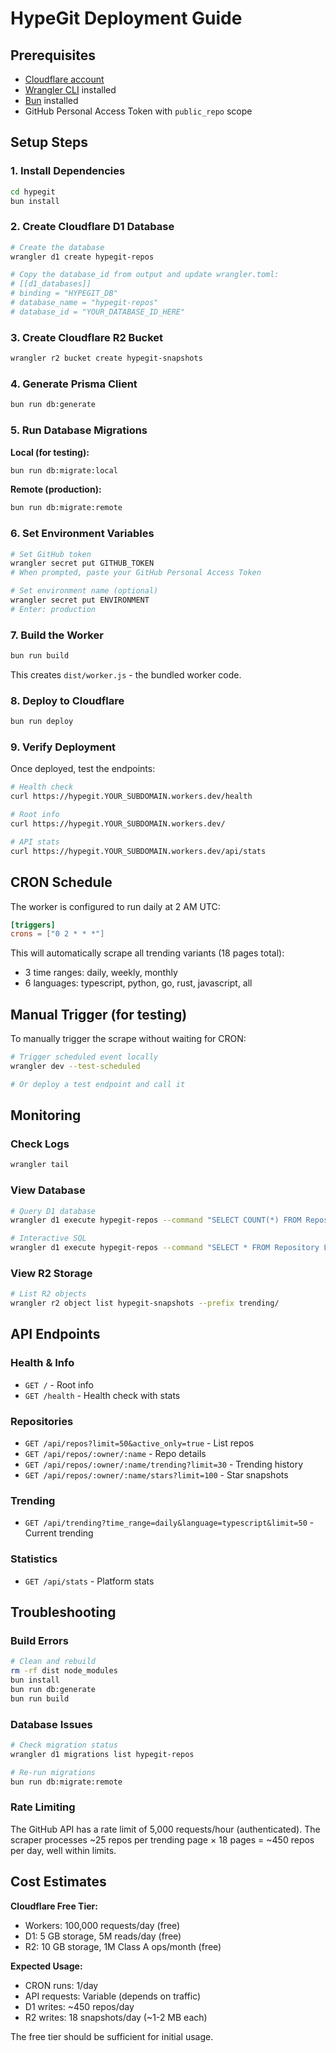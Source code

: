 # HypeGit Deployment Guide

## Prerequisites

- [Cloudflare account](https://dash.cloudflare.com/sign-up)
- [Wrangler CLI](https://developers.cloudflare.com/workers/wrangler/install-and-update/) installed
- [Bun](https://bun.sh) installed
- GitHub Personal Access Token with `public_repo` scope

## Setup Steps

### 1. Install Dependencies

```bash
cd hypegit
bun install
```

### 2. Create Cloudflare D1 Database

```bash
# Create the database
wrangler d1 create hypegit-repos

# Copy the database_id from output and update wrangler.toml:
# [[d1_databases]]
# binding = "HYPEGIT_DB"
# database_name = "hypegit-repos"
# database_id = "YOUR_DATABASE_ID_HERE"
```

### 3. Create Cloudflare R2 Bucket

```bash
wrangler r2 bucket create hypegit-snapshots
```

### 4. Generate Prisma Client

```bash
bun run db:generate
```

### 5. Run Database Migrations

**Local (for testing):**
```bash
bun run db:migrate:local
```

**Remote (production):**
```bash
bun run db:migrate:remote
```

### 6. Set Environment Variables

```bash
# Set GitHub token
wrangler secret put GITHUB_TOKEN
# When prompted, paste your GitHub Personal Access Token

# Set environment name (optional)
wrangler secret put ENVIRONMENT
# Enter: production
```

### 7. Build the Worker

```bash
bun run build
```

This creates `dist/worker.js` - the bundled worker code.

### 8. Deploy to Cloudflare

```bash
bun run deploy
```

### 9. Verify Deployment

Once deployed, test the endpoints:

```bash
# Health check
curl https://hypegit.YOUR_SUBDOMAIN.workers.dev/health

# Root info
curl https://hypegit.YOUR_SUBDOMAIN.workers.dev/

# API stats
curl https://hypegit.YOUR_SUBDOMAIN.workers.dev/api/stats
```

## CRON Schedule

The worker is configured to run daily at 2 AM UTC:

```toml
[triggers]
crons = ["0 2 * * *"]
```

This will automatically scrape all trending variants (18 pages total):
- 3 time ranges: daily, weekly, monthly
- 6 languages: typescript, python, go, rust, javascript, all

## Manual Trigger (for testing)

To manually trigger the scrape without waiting for CRON:

```bash
# Trigger scheduled event locally
wrangler dev --test-scheduled

# Or deploy a test endpoint and call it
```

## Monitoring

### Check Logs

```bash
wrangler tail
```

### View Database

```bash
# Query D1 database
wrangler d1 execute hypegit-repos --command "SELECT COUNT(*) FROM Repository"

# Interactive SQL
wrangler d1 execute hypegit-repos --command "SELECT * FROM Repository LIMIT 10"
```

### View R2 Storage

```bash
# List R2 objects
wrangler r2 object list hypegit-snapshots --prefix trending/
```

## API Endpoints

### Health & Info
- `GET /` - Root info
- `GET /health` - Health check with stats

### Repositories
- `GET /api/repos?limit=50&active_only=true` - List repos
- `GET /api/repos/:owner/:name` - Repo details
- `GET /api/repos/:owner/:name/trending?limit=30` - Trending history
- `GET /api/repos/:owner/:name/stars?limit=100` - Star snapshots

### Trending
- `GET /api/trending?time_range=daily&language=typescript&limit=50` - Current trending

### Statistics
- `GET /api/stats` - Platform stats

## Troubleshooting

### Build Errors

```bash
# Clean and rebuild
rm -rf dist node_modules
bun install
bun run db:generate
bun run build
```

### Database Issues

```bash
# Check migration status
wrangler d1 migrations list hypegit-repos

# Re-run migrations
bun run db:migrate:remote
```

### Rate Limiting

The GitHub API has a rate limit of 5,000 requests/hour (authenticated). The scraper processes ~25 repos per trending page × 18 pages = ~450 repos per day, well within limits.

## Cost Estimates

**Cloudflare Free Tier:**
- Workers: 100,000 requests/day (free)
- D1: 5 GB storage, 5M reads/day (free)
- R2: 10 GB storage, 1M Class A ops/month (free)

**Expected Usage:**
- CRON runs: 1/day
- API requests: Variable (depends on traffic)
- D1 writes: ~450 repos/day
- R2 writes: 18 snapshots/day (~1-2 MB each)

The free tier should be sufficient for initial usage.
